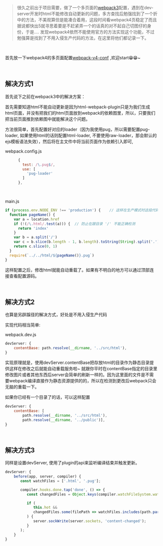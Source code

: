 > 很久之前出于项目需要，做了一个多页面的[webpack3](https://github.com/Iixianjie/launch-template-vue-cli-v3)配置，遇到在dev-server开发时html不能修改自动更新的问题，多方查找后勉强找到了一个折中的方法，不美观算但是能凑合着用，这段时间看webpack4页稳定了而且据说都快出5就寻思着要是不赶紧弄一个的话真的对不起自己切图仔的身份，于是.... 发现webpack4依然不能使用官方的方法实现这个功能，不过勉强算是找到了不用入侵生产代码的方法，在这里将他们都记录一下。

<br>

首先放一下webpack4的多页面配置[webpack-v4-conf](<https://github.com/Iixianjie/launch-template-webpack-v4>) ,欢迎start😁😁~

<br>



## 解决方式1

首先说下之前在webpack3中的解决方案：

首先需要知道html不能自动更新是因为html-webpack-plugin只是为我们生成html页面，并没有把我们的html页面放到webpack的依赖图里，所以，只要我们把当前页面推到依赖图中就能解决这个问题。

方法很简单，首先配置好对应的loader（因为我使用pug，所以需要配置pug-loader, 如果使用html的话则配置html-loader, 不要使用raw-loader，那会默认的ejs模板语法失效），然后将在主文件中将当前页面作为依赖引入即可,

webpack.config.js

```js
      {
        test: /\.pug$/,
        use: [
          'pug-loader'
        ]
      },
```

<br>

main.js

```js
if (process.env.NODE_ENV !== 'production') {	// 这样在生产模式时这段代码就会被shake调了
  function pageName() {
    var a = location.href
    if (!(/\.html/.test(a))) {	// 防止在跟目录 '/' 不能正确检测 
      return 'index'
    }
    var b = a.split('/')
    var c = b.slice(b.length - 1, b.length).toString(String).split('.')
    return c.slice(0, 1)
  }
  require(`../../html/${pageName()}.pug`)
}
```

这样配置之后，修改html就能自动重载了。如果有不明白的地方可以通过顶部连接查看配置源码。

<br>



## 解决方式2

也算是另辟蹊径的解决方式，好处是不用入侵生产代码

实现代码相当简单:

webpack.dev.js

```js
devServer: {
    contentBase: path.resolve(__dirname, '../src/html'),
}
```

实现原理就是，使用devServer.contentBase把存放html的目录作为静态目录提供这样在修改之后就能自动重载服务啦~ 就跟你平时在contentBase指定的目录里修改图片或者其他东西后server会简单的刷新一样的。因为这里面的文件是不需要webpack编译直接作为静态资源提供的的，所以在检测到更改后webpack只会无脑的重载一下。



如果你已经有一个目录了的话，可以这样配置

```js
devServer: {
    contentBase: [
        path.resolve(__dirname, '../src/html'), 
        path.resolve(__dirname, '../public')],
}
```

<br>



## 解决方式3

同样是设置devServer, 使用了plugin的api来监听编译结束并触发更新。

```js
devServer: {
	before(app, server, compiler) {
       const watchFiles = ['.html', '.pug'];

       compiler.hooks.done.tap('done', () => {
          const changedFiles = Object.keys(compiler.watchFileSystem.watcher.mtimes);

          if (
             this.hot &&
             changedFiles.some(filePath => watchFiles.includes(path.parse(filePath).ext))
          ) {
             server.sockWrite(server.sockets, 'content-changed');
          }
       );
    }
}
```

















